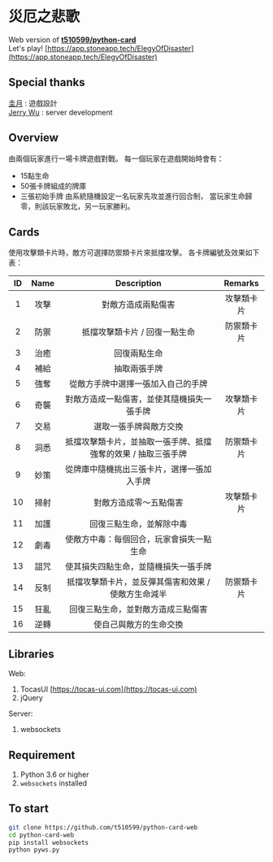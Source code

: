 # 災厄之悲歌
Web version of **[t510599/python-card](https://github.com/t510599/python-card)**  
Let's play! [https://app.stoneapp.tech/ElegyOfDisaster](https://app.stoneapp.tech/ElegyOfDisaster)  

## Special thanks
[圭月](https://github.com/spacezipper) : 遊戲設計  
[Jerry Wu](https://github.com/a91082900) : server development

## Overview

由兩個玩家進行一場卡牌遊戲對戰。 每一個玩家在遊戲開始時會有：
* 15點生命
* 50張卡牌組成的牌庫
* 三張初始手牌
由系統隨機設定一名玩家先攻並進行回合制， 當玩家生命歸零，則該玩家敗北，另一玩家勝利。

## Cards

使用攻擊類卡片時，敵方可選擇防禦類卡片來抵擋攻擊。
各卡牌編號及效果如下表：

|  ID | Name | Description | Remarks |
| :--:   | :-----:  | :----: | :-----: |
| 1 | 攻擊 | 對敵方造成兩點傷害 | 攻擊類卡片 |
| 2 | 防禦 | 抵擋攻擊類卡片 / 回復一點生命  | 防禦類卡片 |
| 3 | 治癒 |  回復兩點生命  |  |
| 4 | 補給 | 抽取兩張手牌  |  |
| 5 | 強奪 | 從敵方手牌中選擇一張加入自己的手牌  |  |
| 6 | 奇襲 | 對敵方造成一點傷害，並使其隨機損失一張手牌  | 攻擊類卡片 |
| 7 | 交易 | 選取一張手牌與敵方交換  |  |
| 8 | 洞悉 | 抵擋攻擊類卡片，並抽取一張手牌、抵擋強奪的效果 / 抽取三張手牌  | 防禦類卡片 |
| 9 | 妙策 | 從牌庫中隨機挑出三張卡片，選擇一張加入手牌  |  |
| 10 | 掃射 | 對敵方造成零～五點傷害  | 攻擊類卡片 |
| 11 | 加護 | 回復三點生命，並解除中毒 |  |
| 12 | 劇毒 | 使敵方中毒：每個回合，玩家會損失一點生命  |  |
| 13 | 詛咒 | 使其損失四點生命，並隨機損失一張手牌  |  |
| 14 | 反制 | 抵擋攻擊類卡片，並反彈其傷害和效果 / 使敵方生命減半  | 防禦類卡片 |
| 15 | 狂亂 | 回復三點生命，並對敵方造成三點傷害 |  |
| 16 | 逆轉 | 使自己與敵方的生命交換  | <br> |


## Libraries
Web:
  1. TocasUI [https://tocas-ui.com](https://tocas-ui.com)
  2. jQuery

Server:
  1. websockets

## Requirement
1. Python 3.6 or higher
2. `websockets` installed

## To start
```bash
git clone https://github.com/t510599/python-card-web
cd python-card-web
pip install websockets
python pyws.py
```
